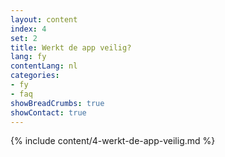 ```yaml
---
layout: content
index: 4
set: 2
title: Werkt de app veilig?
lang: fy
contentLang: nl
categories:
- fy
- faq
showBreadCrumbs: true
showContact: true
---
```

{% include content/4-werkt-de-app-veilig.md %}
